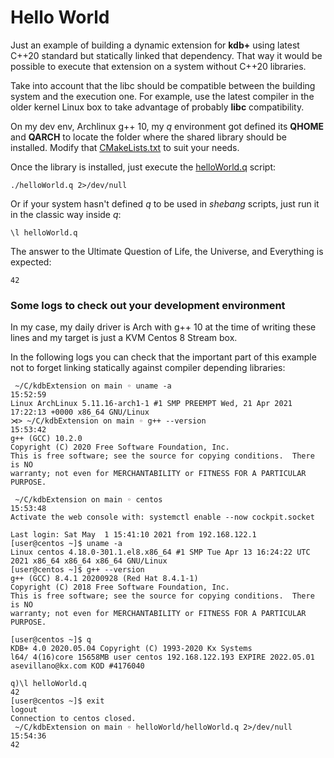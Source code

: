 # Hello World

Just an example of building a dynamic extension for **kdb+** using latest C++20 standard but statically linked that dependency. That way it would be possible to execute that extension on a system without C++20 libraries.

Take into account that the libc should be compatible between the building system and the execution one. For example, use the latest compiler in the older kernel Linux box to take advantage of probably **libc** compatibility.

On my dev env, Archlinux g++ 10, my *q* environment got defined its **QHOME** and **QARCH** to locate the folder where the shared library should be installed. Modify that [CMakeLists.txt](CMakeLists.txt) to suit your needs.

Once the library is installed, just execute the [helloWorld.q](helloWorld.q) script:

	./helloWorld.q 2>/dev/null

Or if your system hasn't defined *q* to be used in *shebang* scripts, just run it in the classic way inside *q*:

	\l helloWorld.q

The answer to the Ultimate Question of Life, the Universe, and Everything is expected:

	42

### Some logs to check out your development environment

In my case, my daily driver is Arch with g++ 10 at the time of writing these lines and my target is just a KVM Centos 8 Stream box. 

In the following logs you can check that the important part of this example not to forget linking statically against compiler depending libraries:

````
 ~/C/kdbExtension on main ◦ uname -a                                                                        15:52:59
Linux ArchLinux 5.11.16-arch1-1 #1 SMP PREEMPT Wed, 21 Apr 2021 17:22:13 +0000 x86_64 GNU/Linux
⋊> ~/C/kdbExtension on main ◦ g++ --version                                                                   15:53:42
g++ (GCC) 10.2.0
Copyright (C) 2020 Free Software Foundation, Inc.
This is free software; see the source for copying conditions.  There is NO
warranty; not even for MERCHANTABILITY or FITNESS FOR A PARTICULAR PURPOSE.

 ~/C/kdbExtension on main ◦ centos                                                                          15:53:48
Activate the web console with: systemctl enable --now cockpit.socket

Last login: Sat May  1 15:41:10 2021 from 192.168.122.1
[user@centos ~]$ uname -a
Linux centos 4.18.0-301.1.el8.x86_64 #1 SMP Tue Apr 13 16:24:22 UTC 2021 x86_64 x86_64 x86_64 GNU/Linux
[user@centos ~]$ g++ --version
g++ (GCC) 8.4.1 20200928 (Red Hat 8.4.1-1)
Copyright (C) 2018 Free Software Foundation, Inc.
This is free software; see the source for copying conditions.  There is NO
warranty; not even for MERCHANTABILITY or FITNESS FOR A PARTICULAR PURPOSE.

[user@centos ~]$ q
KDB+ 4.0 2020.05.04 Copyright (C) 1993-2020 Kx Systems
l64/ 4(16)core 15658MB user centos 192.168.122.193 EXPIRE 2022.05.01 asevillano@kx.com KOD #4176040

q)\l helloWorld.q
42
[user@centos ~]$ exit
logout
Connection to centos closed.
 ~/C/kdbExtension on main ◦ helloWorld/helloWorld.q 2>/dev/null                                             15:54:36
42
````
